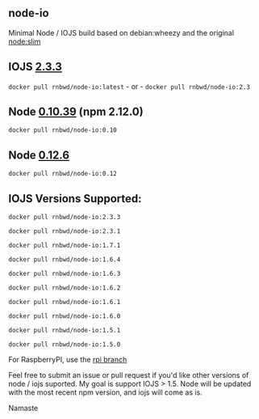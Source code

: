 node-io
----

Minimal Node / IOJS build based on debian:wheezy and the original [node:slim](https://github.com/docker-library/node/blob/master/0.10/slim/Dockerfile)

## IOJS [2.3.3](https://github.com/nodejs/io.js/blob/master/CHANGELOG.md)

`docker pull rnbwd/node-io:latest` - or - `docker pull rnbwd/node-io:2.3`

## Node [0.10.39](http://blog.nodejs.org/2015/06/22/node-v0-10-39-maintenance/) (npm 2.12.0)

`docker pull rnbwd/node-io:0.10`

## Node [0.12.6](http://blog.nodejs.org/2015/06/22/node-v0-12-5-stable/)

`docker pull rnbwd/node-io:0.12`

## IOJS Versions Supported:

`docker pull rnbwd/node-io:2.3.3`

`docker pull rnbwd/node-io:2.3.1`

`docker pull rnbwd/node-io:1.7.1`

`docker pull rnbwd/node-io:1.6.4`

`docker pull rnbwd/node-io:1.6.3`

`docker pull rnbwd/node-io:1.6.2`

`docker pull rnbwd/node-io:1.6.1`

`docker pull rnbwd/node-io:1.6.0`

`docker pull rnbwd/node-io:1.5.1`

`docker pull rnbwd/node-io:1.5.0`

For RaspberryPI, use the [rpi branch](https://github.com/RnbWd/node-io/tree/rpi)

Feel free to submit an issue or pull request if you'd like other versions of node / iojs suported. My goal is support IOJS > 1.5. Node will be updated with the most recent npm version, and iojs will come as is.

Namaste
